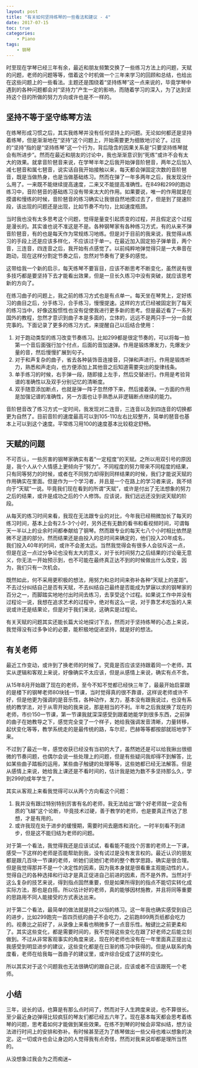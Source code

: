 ```yaml
---
layout: post
title: "有关如何坚持练琴的一些看法和建议 - 4"
date: 2017-07-15
toc: true
categories:
    - Piano
tags:
    - 钢琴
---
```


时至现在学琴已经三年有余，最近和朋友频繁交换了一些练习方法上的问题，天赋的问题，老师的问题等等，借着这个时机做一个三年来学习的回顾和总结，也给出在这些问题上的一些看法。主题还是围绕着“坚持练琴”这一点来说的，毕竟学琴中遇到的各种问题都会对“坚持力”产生一定的影响，而随着学习的深入，为了达到坚持这个目的所做的努力方向或许也是不一样的。

## 坚持不等于坚守练琴方法

在练琴形成习惯之后，其实我练琴并没有任何坚持上的问题。无论如何都还是坚持着练琴，但是渐渐地在“坚持”这个问题上，开始需要更为细致地讨论了。过往的“坚持”指的是“坚持练琴”这一个行为，背后隐含的因果关系是“只要坚持练琴就会有所进步”。然而在最近和朋友的讨论中，我也渐渐意识到“死练”或许不会有太大的效果。就拿音阶琶音来说，在学琴半年之后我开始弹音阶琶音，两年之后加入减七琶音和属七琶音，说实话自我开始接触以来，每天都会弹固定次数的音阶琶音，既是当做热身，也是当做基础练习。然而在弹了一年多两年之后，我发现没什么用了。一来既不能继续提高速度，二来又不能提高准确性。在849和299的跑动练习中，音阶琶音的基础练习没有带来太大的作用。如果要说，唯一的作用就是在摸谱和慢练的时候，音阶琶音的练习确实让我很自然地摸过去了，但是到了提速阶段，该出现的问题还是出现，比如节奏不均匀，比如速度瓶颈。

当时我也没有太多思考这个问题，觉得是量变引起质变的过程，并且假定这个过程是漫长的。其实谁也说不准这是不是。各种钢琴家有各种练习方式，有的从来不弹音阶琶音，有的也是每天作为常规练习地练。但是对于目前的我来说，我觉得从练习的手段上还是应该多样化，不应该过于单一。在最近加入固定拍子弹单音，两个音，三连音，四连音之后，我开始有点感觉了。以前纯粹地弹觉得只是一大串音在跑动，现在这样分割定节奏之后，忽然对节奏有了更多的感觉。

这带给我一个新的启示，每天练琴不要盲目，应该不断思考不断变化，虽然说有很多技巧都是要坚持下去才能看出效果，但是一旦长久练习中没有突破，就应该思考新的方向了。

在练习曲子的问题上，我之前的练习方式也是有点单一。每天坐在琴凳上，定好练习的曲目之后，分手练习，合手练习，慢慢提速。这样的方式已经被固定到了每天的练习当中，好像这股惯性也没有促使我进行更多新的思考。但是最近看了一系列国外的教程，忽然才意识到曲子本是多面的，立体的，远远不是两只手一分一合就完事的。下面记录了更多的练习方式，来提醒自己以后结合使用：

1. 对于跑动类型的练习改变节奏练习。比如299都是很定节奏的，可以将每一拍第一个音后面强行加个付点，后面的音加速弹。作用是锻炼爆发力，先爆发少量的音，然后慢慢扩展到句子。
2. 对于和声复杂的曲子，省去各种装饰音连接音，只弹和声进行。作用是锻炼听力，熟悉和声走向，也方便添加上其他音之后知道需要突出的旋律线条。
3. 单手练习的时候，右手弹一段，随即接上左手，然后交替进行。作用是考验背谱的准确性以及双手分别记忆的清晰度。
4. 双手随意添加断点，也就是弹一阵子忽然停下来，然后接着弹。一方面的作用是加强记谱的准确性，另一方面也让手熟悉从非逻辑断点继续的能力。

音阶琶音改了练习方式一定时间，我发现对二连音，三连音以及到四连音的切换都更为自然了。目前音阶的速度最高可以到105-110左右比较整齐，简单的琶音也基本上可以到这个速度。平常练习用100的速度基本比较稳定舒畅。

## 天赋的问题

不可否认，一些厉害的钢琴家确实有着“一定程度”的天赋。之所以用双引号的原因是，我个人从个人情感上更倾向于“努力”。不同程度的努力带来不同程度的结果，只有同等努力的时候，或者在不同努力却得到同样结果的时候，我们才能说天赋的作用确实在里面。但是作为一个学习者，并且是一个在路上的学习者来说，我不倾向于“天赋”一说。毕竟我们现在看到的所谓“天赋”，或许是付出了无法想象的努力之后的结果，或许是成功之后的个人修饰。应该说，我们远远还没到说天赋的阶段。

从每天的练习时间来看，我现在无法跟专业的对比，今年我已经稍微加长了每天的练习时间，基本上会有2.5-3个小时，另外还有无数的看书和看视频时间，可谓每天一半以上的业余时间都奉献给了钢琴。然而跟专业的每天七八个小时相比依然是微不足道的部分。然而结果还是由投入的总时间来确定的，他们投入20年成名，我们投入40年的时间，或许不会差太远。当然我觉得会有很多人会驳斥这一点，但是在这一点过分争论也没有太大的意义，对于长时间努力之后结果的讨论毫无意义，你无法一开始预示到，也不可能在最终真正达不到的时候做出什么改变，因为，我们只有一次机会。

既然如此，何不采用更积极的想法，用努力和总时间来弥补各种“天赋上的差距”。不去过分纠结自己是否有天赋，不去纠结自己最终是否能成为梦寐以求的钢琴家的百分之一，而脚踏实地地付出时间去练习，去享受这个过程。如果说工作中并没有过程论一说，我想在追求艺术的过程中，绝对有这么一说，对于靠艺术吃饭的人来说或许还是结果论，但是对于我们来说，这确实是过程论。

有关天赋的问题其实还能长篇大论地探讨下去，然而对于坚持练琴的心态上来说，我觉得没有过多争论的必要，能积极地促进坚持，就是好的想法。

## 有关老师

最近工作变动，或许到了换老师的时候了。究竟是否应该坚持跟着同一个老师，其实从逻辑和客观上来说，好像确实不太应该，但是从感情上来说，确实有点不舍。

从15年8月开始跟了现在的老师，至今不知不觉都已经快三年了，最最开始启蒙跟的是楼下的钢琴老师80块钱一节课，当时觉得真的很不靠谱，这样说老师或许不好，但是他更为强调的是音乐性，各种动作，发力，基本没有跟我说过，也没有系统的教学法，对于从零开始的我来说，那是相当的不利。半年之后我就换了现在的老师，市价150一节课，第一节课我就深深感受到跟着她能学到很多东西，之前弹的曲子在她教导之下，感觉完全变了一个样子，她给我强调发音清晰，力量转移，起伏变化等等，教学系统走的是最传统的路，车尔尼，巴赫等等都按部就班地学下来。

不过到了最近一年，感觉收获已经没有当初的大了，虽然她还是可以给我揪出很细微的节奏问题，也偶尔会说一些处理上的问题，但是有些疑问我却得不到解答，比如某些曲子踏板的运用，某些曲子触键的处理等等，这些她都已经无法解答。但是从感情上来说，她给我上课还是不看时间的，估计我是她为数不多坚持那么久，学到299的成年学生了。

其实从客观上来看我觉得可以从两个方向看这个问题：

1. 我并没有跟过特别特别厉害有名的老师，我无法给出“跟个好老师就一定会有质的飞越”这个论断，毕竟技术过硬，善于教学的老师，也是要真正传达了思想，才是有用的。
2. 或许我现在处于进步的缓慢期，需要时间去磨炼和消化，一时半刻看不到进步，但是这不能归结为老师的问题。

对于第一个看法，我觉得我还是应该试试，看看能不能找个厉害的老师上一下课，感受一下这样的老师是否能帮助到我，没有试过是没有发言权的。最近认识的朋友都是跟几百块一节课的老师，听她们说她们老师的整个教学思路，确实是很合理。但是我觉得那并不是一个决定性的因素，因为我本身就是很看重主观能动性的人，觉得自己的各种选择和行动才是真正促进自己前进的因素，而不是外界。当然对于这么复杂的技艺来说，得到指点固然重要，但是如果所得到的指点不能切实转化成实际方法，那也是白搭。所以估计好的老师，真的能够因材施教，并且将同等重要的思路用不同人能接受的方式表达出来。

对于第二个看法，最简单的做法就是持之以恒的练习。这一年我也确实感受到自己的进步，比如299跑完一首四页纸的曲子不会吃力，之前跑899两页纸都会吃力的。视奏比之前好了，从录像上来看也稍微多了一点音乐性。触键比之前更柔和了。其实这些变化，都是需要时间的，我不觉得这些变化在跟了好老师之后能立刻做到。不过从非常客观事实的角度来说，现在的老师也没有在一年里面真正提出让我感受到明显进步的建议，这些变化都是在日渐的练习中获得的。但是从联系的角度看，老师在给我每一首曲子的建议里，或许综合促成了这样的变化。

所以其实对于这个问题我也无法很确切的跟自己说，应该或者不应该跟死一个老师。

## 小结

三年，说长的话，也算是有那么点时间了，然而对于人生跨度来说，也不算很长。至少最近身边弹得比较疯狂的琴友们都已经五六年了。现在基本每天都会思考着练琴的问题，思考着如何才能做到某些效果。在练不到琴的时候会非常纠结，想方设法进行时间上的安排和弥补。有时候甚至还为了练琴做出一些父母也难以想象的决定。这一切或许也会让身边的人觉得我有点奇怪，然而对我来说却都是理所当然的。

从没想象过我会为之而痴迷~
